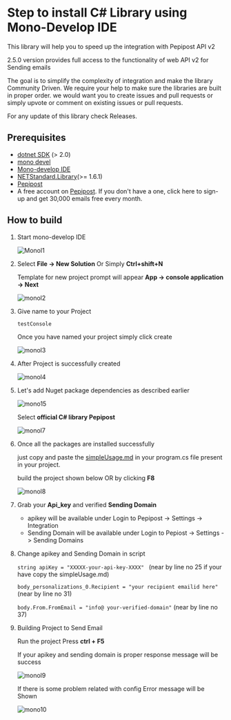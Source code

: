 # Step to install C# Library using Mono-Develop IDE

This library will help you to speed up the integration with Pepipost API v2 

2.5.0 version provides full access to the functionality of web API v2 for Sending emails

The goal is to simplify the complexity of integration and make the library Community Driven. We require your help to make sure the libraries are built in proper order.
we would want you to create issues and pull requests or simply upvote or comment on existing issues or pull requests.

For any update of this library check Releases.

## Prerequisites

   * [dotnet SDK](https://www.microsoft.com/net/download/dotnet-core/2.0) (> 2.0)
   * [mono devel](https://www.mono-project.com/download/stable/)
   * [Mono-develop IDE](https://www.monodevelop.com/download/)
   * [NETStandard.Library](https://www.nuget.org/packages/NETStandard.Library/)(>= 1.6.1)
   * [Pepipost](https://www.nuget.org/packages/Pepipost/)
   * A free account on [Pepipost](https://app.pepipost.com/index.php/signup/registeruser). If you don't have a one, click here to sign-up and get 30,000 emails free every month.
 
## How to build

   1. Start mono-develop IDE 
      
      ![Monol1](http://app1.falconide.com/integration_imgs/csharp-mono/l1.png)
   
   2. Select **File -> New Solution** Or Simply **Ctrl+shift+N**
   
      Template for new project prompt will appear **App -> console application -> Next**
      
      ![monol2](http://app1.falconide.com/integration_imgs/csharp-mono/l2.png)
      
   3. Give name to your Project 
   
      ```testConsole```
      
      Once you have named your project simply click create
      
      ![monol3](http://app1.falconide.com/integration_imgs/csharp-mono/l3.png)
      
   4. After Project is successfully created 
   
      ![monol4](http://app1.falconide.com/integration_imgs/csharp-mono/l4.png)

   5. Let's add Nuget package dependencies as described earlier
   
      ![mono15](http://app1.falconide.com/integration_imgs/csharp-mono/l5.png)
          
      Select **official C# library Pepipost**
      
      ![monol7](https://app1.falconide.com/integration_imgs/csharp-mono/l7.png)
     
   6. Once all the packages are installed successfully 
   
      just copy and paste the [simpleUsage.md](https://github.com/hellovikram/pepipost-csharp/blob/master/simpleUsage.md) in your program.cs file present in your project.
      
      build the project shown below OR by clicking **F8**
      
      ![monol8](http://app1.falconide.com/integration_imgs/csharp-mono/l8.png)
      
   7. Grab your **Api_key** and verified **Sending Domain**
   
      * apikey will be available under Login to Pepipost -> Settings -> Integration
      * Sending Domain will be available under Login to Pepiost -> Settings -> Sending Domains
      
   8. Change apikey and Sending Domain in script 
   
      ```string apiKey = "XXXXX-your-api-key-XXXX" ``` (near by line no 25 if your have copy the simpleUsage.md)
           
      ```body_personalizations_0.Recipient = "your recipient emailid here"``` (near by line no 31)
     
      ```body.From.FromEmail = "info@ your-verified-domain"``` (near by line no 37)
     
   9. Building Project to Send Email
   
      Run the project Press **ctrl + F5**
      
      If your apikey and sending domain is proper response message will be success 
      
      ![monol9](http://app1.falconide.com/integration_imgs/csharp-mono/l9.png)
      
      If there is some problem related with config Error message will be Shown
      
      ![mono10](http://app1.falconide.com/integration_imgs/csharp-mono/l10.png)
     
   
      
      

      
      
